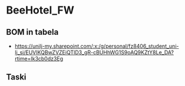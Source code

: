 # BeeHotel_FW

## BOM in tabela
- https://unilj-my.sharepoint.com/:x:/g/personal/fz8406_student_uni-lj_si/EUVIKQBwZVZEiQTID3_gR-cBUHhWG1S9oAQ9KZtY8Le_DA?rtime=Ik3cb0dz3Eg

## Taski